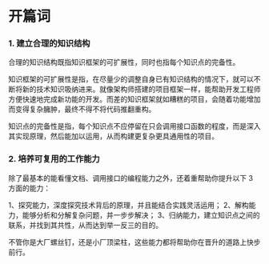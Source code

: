 # 开篇词

### 1. 建立合理的知识结构
合理的知识结构既指知识框架的可扩展性，同时也指每个知识点的完备性。

知识框架的可扩展性是指，在尽量少的调整自身已有知识结构的情况下，就可以不断将新的技术知识吸纳进来。就像架构师搭建的项目框架一样，能帮助开发工程师方便快速地完成新功能的开发。而差的知识框架就如糟糕的项目，会随着功能增加而变得复杂臃肿，最终不得不将代码推翻重构。

知识点的完备性是指，每个知识点不应停留在只会调用接口函数的程度，而是深入其实现原理，然后能加以运用，从而构建更复杂更具通用性的项目。

### 2. 培养可复用的工作能力
除了最基本的能看懂文档、调用接口的编程能力之外，还着重帮助你提升以下 3 方面的能力：

1、探究能力，深度探究技术背后的原理，并且能结合实践灵活运用；
2、解构能力，能够分析和分解复杂问题，并一步步解决；
3、归纳能力，建立知识点之间的联系，并找到其共性，从而达到举一反三的目的。

不管你是大厂螺丝钉，还是小厂顶梁柱，这些能力都将帮助你在晋升的道路上快步前行。